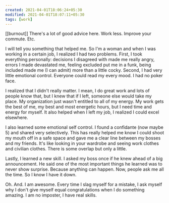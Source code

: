 ```yaml
---
created: 2021-04-01T18:06:24+05:30
modified: 2021-04-01T18:07:11+05:30
tags: [work]
---
```

[[burnout]]
 There's a lot of good advice here. Work less. Improve your commute. Etc. 


I will tell you something that helped me. So I'm a woman and when I was working in a certain job, I realized I had two problems. First, I took everything personally: decisions I disagreed with made me really angry, errors I made devastated me, feeling excluded put me in a funk, being included made me (I can admit) more than a little cocky. Second, I had very little emotional control. Everyone could read my every mood. I had no poker face. 


I realized that I didn't really matter. I mean, I do great work and lots of people know that, but I knew that if I left, someone else would take my place. My organization just wasn't entitled to all of my energy. My work gets the best of me, my best and most energetic hours, but I need time and energy for myself. It also helped when I left my job, I realized I could excel elsewhere. 


I also learned some emotional self control. I found a confidante (now maybe 5) and shared very selectively. This has really helped me know I could shoot my mouth off in a safe space and gave me a clear line between my bosses and my friends. It's like looking in your wardrobe and seeing work clothes and civilian clothes. There is some overlap but only a little. 


Lastly, I learned a new skill. I asked my boss once if he knew ahead of a big announcement. He said one of the most important things he learned was to never show surprise. Because anything can happen. Now, people ask me all the time. So I know I have it down. 


Oh. And. I am awesome. Every time I slag myself for a mistake, I ask myself why I don't give myself equal congratulations when I do something amazing. I am no imposter, I have real skills.  
